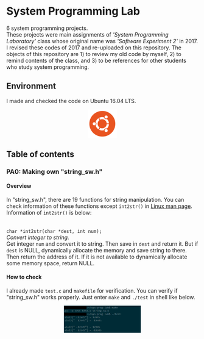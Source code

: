 # System Programming Lab
6 system programming projects.<br>
These projects were main assignments of <i>'System Programming Laboratory'</i> class whose original name was <i>'Software Experiment 2'</i> in 2017. I revised these codes of 2017 and re-uploaded on this repository. The objects of this repository are 1) to review my old code by myself, 2) to remind contents of the class, and 3) to be references for other students who study system programming.

## Environment
I made and checked the code on Ubuntu 16.04 LTS.<br>
<p align="center">
<img src="/img/ubuntu.png" alt="Ubuntu" height="15%" width="15%" align="middle">
</p>

## Table of contents
### PA0: Making own "string_sw.h"
#### Overview
In "string_sw.h", there are 19 functions for string manipulation. You can check information of these functions except `int2str()` in <a href="http://man7.org/linux/man-pages/dir_section_3.html">Linux man page</a>. Information of `int2str()` is below:<br><br>

`char *int2str(char *dest, int num);`<br>
<i>Convert integer to string.</i><br>
Get integer `num` and convert it to string. Then save in `dest` and return it. But if `dest` is NULL, dynamically allocate the memory and save string to there. Then return the address of it. If it is not available to dynamically allocate some memory space, return NULL.<br>

#### How to check
I already made `test.c` and `makefile` for verification. You can verify if "string_sw.h" works properly. Just enter `make` and `./test` in shell like below.<br>
<p align="center">
<img src="/img/pa0.png" alt="Verification of PA0" height="40%" width="40%" align="middle">
</p>